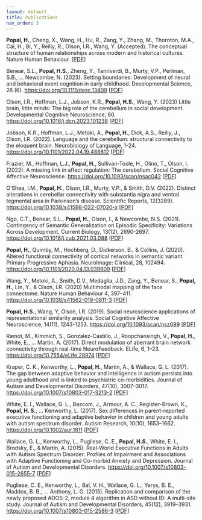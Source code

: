 ```yaml
---
layout: default
title: Publications
nav_order: 3
---
```


**Popal, H.**, Cheng, X., Wang, H., Hu, R., Zang, Y., Zhang, M., Thornton, M.A., Cai, H., Bi, Y., Reilly, R., Olson, I.R., Wang, Y. (Accepted). The conceptual structure of human relationships across modern and historical cultures. Nature Human Behaviour. 
[[PDF](https://osf.io/ut6qp/download)]

Benear, S.L., **Popal, H.S.**, Zheng, Y., Tanriverdi, B., Murty, V.P., Perlman, S.B., … Newcombe, N. (2023). Setting boundaries: Development of neural and behavioral event cognition in early childhood. Developmental Science, 26 (6). https://doi.org/10.1111/desc.13409 [[PDF](https://onlinelibrary.wiley.com/doi/pdf/10.1111/desc.13409)]

Olson, I.R., Hoffman, L.J., Jobson, K.R., **Popal, H.S.**, Wang, Y. (2023) Little brain, little minds: The big role of the cerebellum in social development. Developmental Cognitive Neuroscience, 60. https://doi.org/10.1016/j.dcn.2023.101238 [[PDF](https://www.sciencedirect.com/science/article/pii/S1878929323000439/pdfft?md5=502ef816a532c0001a79d4a107bc9075&pid=1-s2.0-S1878929323000439-main.pdf)]

Jobson, K.R., Hoffman, L.J., Metoki, A., **Popal, H.**, Dick, A.S., Reilly, J., Olson, I.R. (2022). Language and the cerebellum: structural connectivity to the eloquent brain. Neurobiology of Language, 1-24. https://doi.org/10.1101/2022.04.19.488812 [[PDF](https://direct.mit.edu/nol/article-pdf/doi/10.1162/nol_a_00085/2058291/nol_a_00085.pdf)]

Frazier, M., Hoffman, L.J., **Popal, H.**, Sullivan-Toole, H., Olino, T., Olson, I. (2022). A missing link in affect regulation: The cerebellum. Social Cognitive Affective Neuroscience. https://doi.org/10.1093/scan/nsac042 [[PDF](https://academic.oup.com/scan/advance-article-pdf/doi/10.1093/scan/nsac042/44857233/nsac042.pdf)]

O’Shea, I.M., **Popal, H.**, Olson, I.R., Murty, V.P., & Smith, D.V. (2022). Distinct alterations in cerebellar connectivity with substantia nigra and ventral tegmental area in Parkinson’s disease. Scientific Reports, 12(3289). https://doi.org/10.1038/s41598-022-07020-x [[PDF](https://www.nature.com/articles/s41598-022-07020-x)]

Ngo, C.T., Benear, S.L., **Popal, H.**, Olson, I., & Newcombe, N.S. (2021). Contingency of Semantic Generalization on Episodic Specificity: Variations Across Development. Current Biology, 13(12), 2690-2697. https://doi.org/10.1016/j.cub.2021.03.088 [[PDF](https://www.sciencedirect.com/science/article/pii/S0960982221004619)]

**Popal, H.**, Quimby, M., Hochberg, D., Dickerson, B., & Collins, J. (2020). Altered functional connectivity of cortical networks in semantic variant Primary Progressive Aphasia. NeuroImage: Clinical, 28, 102494. https://doi.org/10.1101/2020.04.13.039909 [[PDF](https://www.sciencedirect.com/science/article/pii/S2213158220303314)]

Wang, Y., Metoki, A., Smith, D.V., Medaglia, J.D., Zang, Y., Benear, S., **Popal, H.**, Lin, Y., & Olson, I.R. (2020) Multimodal mapping of the face connectome. Nature Human Behaviour 4, 397–411. https://doi.org/10.1038/s41562-019-0811-3 [[PDF](https://www.nature.com/articles/s41562-019-0811-3)]

**Popal, H.S.**, Wang, Y, Olson, I.R. (2019). Social neuroscience applications of representational similarity analysis. Social Cognitive Affective Neuroscience, 14(11), 1243-1253. https://doi.org/10.1093/scan/nsz099 [[PDF](https://academic.oup.com/scan/article/14/11/1243/5693905)]

Ramot, M., Kimmich, S., Gonzalez-Castillo, J., Roopchansingh, V., **Popal, H.**, White, E., … Martin, A. (2017). Direct modulation of aberrant brain network connectivity through real-time NeuroFeedback. ELife, 6, 1–23. https://doi.org/10.7554/eLife.28974 [[PDF](https://elifesciences.org/articles/28974.pdf)]

Kraper, C. K., Kenworthy, L., **Popal, H.**, Martin, A., & Wallace, G. L. (2017). The gap between adaptive behavior and intelligence in autism persists into young adulthood and is linked to psychiatric co-morbidities. Journal of Autism and Developmental Disorders, 47(10), 3007–3017. https://doi.org/10.1007/s10803-017-3213-2 [[PDF](https://link.springer.com/article/10.1007/s10803-017-3213-2)]

White, E. I., Wallace, G. L., Bascom, J., Armour, A. C., Register-Brown, K., **Popal, H. S.**, … Kenworthy, L. (2017). Sex differences in parent-reported executive functioning and adaptive behavior in children and young adults with autism spectrum disorder. Autism Research, 10(10), 1653–1662. https://doi.org/10.1002/aur.1811 [[PDF](https://onlinelibrary.wiley.com/doi/pdf/10.1002/aur.1811)]

Wallace, G. L., Kenworthy, L., Pugliese, C. E., **Popal, H.S.**, White, E. I., Brodsky, E., & Martin, A. (2015). Real-World Executive Functions in Adults with Autism Spectrum Disorder: Profiles of Impairment and Associations with Adaptive Functioning and Co-morbid Anxiety and Depression. Journal of Autism and Developmental Disorders. https://doi.org/10.1007/s10803-015-2655-7 [[PDF](https://link.springer.com/article/10.1007/s10803-015-2655-7)]

Pugliese, C. E., Kenworthy, L., Bal, V. H., Wallace, G. L., Yerys, B. E., Maddox, B. B., … Anthony, L. G. (2015). Replication and comparison of the newly proposed ADOS-2, module 4 algorithm in ASD without ID: A multi-site study. Journal of Autism and Developmental Disorders, 45(12), 3919–3931. https://doi.org/10.1007/s10803-015-2586-3 [[PDF](https://link.springer.com/article/10.1007/s10803-015-2586-3)]

